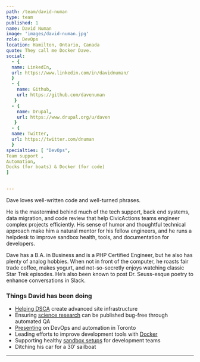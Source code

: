 ```yaml
---
path: /team/david-numan
type: team
published: 1
name: David Numan
image: 'images/david-numan.jpg'
role: DevOps
location: Hamilton, Ontario, Canada
quote: They call me Docker Dave.
social: 
  - {
  name: LinkedIn,
  url: https://www.linkedin.com/in/davidnuman/
  }
  - {
    name: Github,
    url: https://github.com/davenuman
   }
  - {
    name: Drupal,
    url: https://www.drupal.org/u/daven
   }
  - {
  name: Twitter,
  url: https://twitter.com/dnuman
  }  
specialties: [ "DevOps",
Team support ,
Automation,
Docks (for boats) & Docker (for code)
]

  
---
```


Dave loves well-written code and well-turned phrases.

He is the mastermind behind much of the tech support, back end systems, data migration, and code review that help CivicActions teams engineer complex projects efficiently. His sense of humor and thoughtful technical approach make him a natural mentor for his fellow engineers, and he runs a helpdesk to improve sandbox health, tools, and documentation for developers.

Dave has a B.A. in Business and is a PHP Certified Engineer, but he also has plenty of analog hobbies. When not in front of the computer, he roasts fair trade coffee, makes yogurt, and not-so-secretly enjoys watching classic Star Trek episodes. He’s also been known to post Dr. Seuss-esque poetry to enhance conversations in Slack.




### Things David has been doing
* [Helping DSCA](https://civicactions.com/case-study/globalnet) create advanced site infrastructure
* Ensuring [science research](https://nsf.gov/) can be published bug-free through automated QA
* [Presenting](https://www.devopsdays.org/events/2017-toronto/program/david-numan/) on DevOps and automation in Toronto
* Leading efforts to improve development tools with [Docker](https://www.docker.com/)
* Supporting healthy [sandbox setups](https://civicactions-handbook.readthedocs.io/en/latest/05-engineering/systems-sandboxes/) for development teams
* Ditching his car for a 30’ sailboat




-------------------------------
